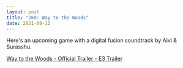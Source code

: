 ```yaml
---
layout: post
title: "269: Way to the Woods"
date: 2021-09-12
---
```


Here's an upcoming game with a digital fusion soundtrack by Aivi & Surasshu.

[Way to the Woods - Official Trailer - E3 Trailer](https://youtu.be/QHHvML8ihTs)
